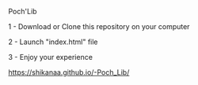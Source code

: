 Poch'Lib

1 - Download or Clone this repository on your computer

2 - Launch "index.html" file 

3 - Enjoy your experience

https://shikanaa.github.io/-Poch_Lib/